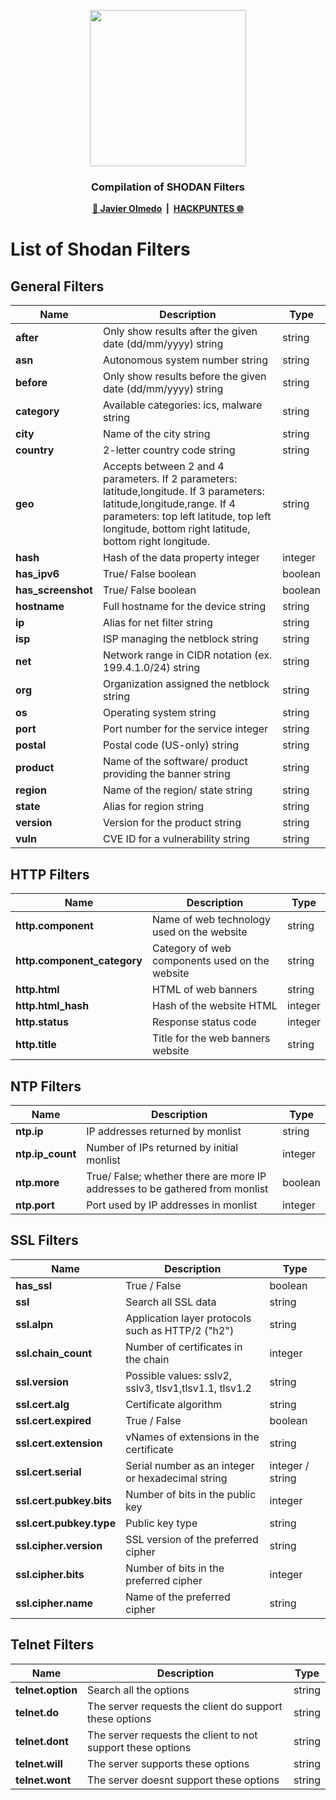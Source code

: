 <p align="center">
    <a href="https://blog.shodan.io/content/images/2015/02/shodan-logo-black.png">
      <img src="https://blog.shodan.io/content/images/2015/02/shodan-logo-black.png" width="250">
    </a>
    <h3 align="center">Compilation of SHODAN Filters</h3>
</p>
<p align="center">
    <b>
        <a href="https://twitter.com/jjavierolmedo">🔗 Javier Olmedo</a>
        &nbsp;|&nbsp;
        <a href="https://hackpuntes.com">HACKPUNTES 🌐</a>
  </b>  
</p>
<h2></h2>

# List of Shodan Filters
## General Filters
| **Name**           | **Description**                                                                                                                                                                                                            | **Type** |
| ------------------ | -------------------------------------------------------------------------------------------------------------------------------------------------------------------------------------------------------------------------- | -------- |
| **after**          | Only show results after the given date (dd/mm/yyyy) string                                                                                                                                                                 | string   |
| **asn**            | Autonomous system number string                                                                                                                                                                                            | string   |
| **before**         | Only show results before the given date (dd/mm/yyyy) string                                                                                                                                                                | string   |
| **category**       | Available categories: ics, malware string                                                                                                                                                                                  | string   |
| **city**           | Name of the city string                                                                                                                                                                                                    | string   |
| **country**        | 2-letter country code string                                                                                                                                                                                               | string   |
| **geo**            | Accepts between 2 and 4 parameters. If 2 parameters: latitude,longitude. If 3 parameters: latitude,longitude,range. If 4 parameters: top left latitude, top left longitude, bottom right latitude, bottom right longitude. | string   |
| **hash**           | Hash of the data property integer                                                                                                                                                                                          | integer  |
| **has_ipv6**       | True/ False boolean                                                                                                                                                                                                        | boolean  |
| **has_screenshot** | True/ False boolean                                                                                                                                                                                                        | boolean  |
| **hostname**       | Full hostname for the device string                                                                                                                                                                                        | string   |
| **ip**             | Alias for net filter string                                                                                                                                                                                                | string   |
| **isp**            | ISP managing the netblock string                                                                                                                                                                                           | string   |
| **net**            | Network range in CIDR notation (ex. 199.4.1.0/24) string                                                                                                                                                                   | string   |
| **org**            | Organization assigned the netblock string                                                                                                                                                                                  | string   |
| **os**             | Operating system string                                                                                                                                                                                                    | string   |
| **port**           | Port number for the service integer                                                                                                                                                                                        | string   |
| **postal**         | Postal code (US-only) string                                                                                                                                                                                               | string   |
| **product**        | Name of the software/ product providing the banner string                                                                                                                                                                  | string   |
| **region**         | Name of the region/ state string                                                                                                                                                                                           | string   |
| **state**          | Alias for region string                                                                                                                                                                                                    | string   |
| **version**        | Version for the product string                                                                                                                                                                                             | string   |
| **vuln**           | CVE ID for a vulnerability string                                                                                                                                                                                          | string   |
## HTTP Filters
| **Name**                    | **Description**                                  | **Type** |
| --------------------------- | ------------------------------------------------ | -------- |
| **http.component**          | Name of web technology used on the website       | string   |
| **http.component_category** | Category of web components used on the   website | string   |
| **http.html**               | HTML of web banners                              | string   |
| **http.html_hash**          | Hash of the website HTML                         | integer  |
| **http.status**             | Response status code                             | integer  |
| **http.title**              | Title for the web banners website                | string   |

## NTP Filters
| **Name**         | **Description**                                                              | **Type** |
| ---------------- | ---------------------------------------------------------------------------- | -------- |
| **ntp.ip**       | IP addresses returned by monlist                                             | string   |
| **ntp.ip_count** | Number of IPs returned by initial monlist                                    | integer  |
| **ntp.more**     | True/ False; whether there are more IP addresses to be gathered from monlist | boolean  |
| **ntp.port**     | Port used by IP addresses in monlist                                         | integer  |

## SSL Filters
| **Name**                 | **Description**                                       | **Type**         |
| ------------------------ | ----------------------------------------------------- | ---------------- |
| **has_ssl**              | True / False                                          | boolean          |
| **ssl**                  | Search all SSL data                                   | string           |
| **ssl.alpn**             | Application layer protocols such as HTTP/2 ("h2")     | string           |
| **ssl.chain_count**      | Number of certificates in the chain                   | integer          |
| **ssl.version**          | Possible values: sslv2, sslv3, tlsv1,tlsv1.1, tlsv1.2 | string           |
| **ssl.cert.alg**         | Certificate algorithm                                 | string           |
| **ssl.cert.expired**     | True / False                                          | boolean          |
| **ssl.cert.extension**   | vNames of extensions in the certificate               | string           |
| **ssl.cert.serial**      | Serial number as an integer or hexadecimal string     | integer / string |
| **ssl.cert.pubkey.bits** | Number of bits in the public key                      | integer          |
| **ssl.cert.pubkey.type** | Public key type                                       | string           |
| **ssl.cipher.version**   | SSL version of the preferred cipher                   | string           |
| **ssl.cipher.bits**      | Number of bits in the preferred cipher                | integer          |
| **ssl.cipher.name**      | Name of the preferred cipher                          | string           |

## Telnet Filters
| **Name**          | **Description**                                             | **Type** |
| ----------------- | ----------------------------------------------------------- | -------- |
| **telnet.option** | Search all the options                                      | string   |
| **telnet.do**     | The server requests the client do support these options     | string   |
| **telnet.dont**   | The server requests the client to not support these options | string   |
| **telnet.will**   | The server supports these options                           | string   |
| **telnet.wont**   | The server doesnt support these options                     | string   |
